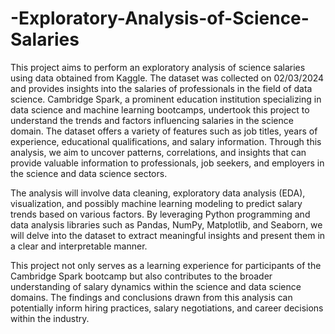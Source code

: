 # -Exploratory-Analysis-of-Science-Salaries
This project aims to perform an exploratory analysis of science salaries using data obtained from Kaggle. The dataset was collected on 02/03/2024 and provides insights into the salaries of professionals in the field of data science.
Cambridge Spark, a prominent education institution specializing in data science and machine learning bootcamps, undertook this project to understand the trends and factors influencing salaries in the science domain. The dataset offers a variety of features such as job titles, years of experience, educational qualifications, and salary information. Through this analysis, we aim to uncover patterns, correlations, and insights that can provide valuable information to professionals, job seekers, and employers in the science and data science sectors.

The analysis will involve data cleaning, exploratory data analysis (EDA), visualization, and possibly machine learning modeling to predict salary trends based on various factors. By leveraging Python programming and data analysis libraries such as Pandas, NumPy, Matplotlib, and Seaborn, we will delve into the dataset to extract meaningful insights and present them in a clear and interpretable manner.

This project not only serves as a learning experience for participants of the Cambridge Spark bootcamp but also contributes to the broader understanding of salary dynamics within the science and data science domains. The findings and conclusions drawn from this analysis can potentially inform hiring practices, salary negotiations, and career decisions within the industry.
